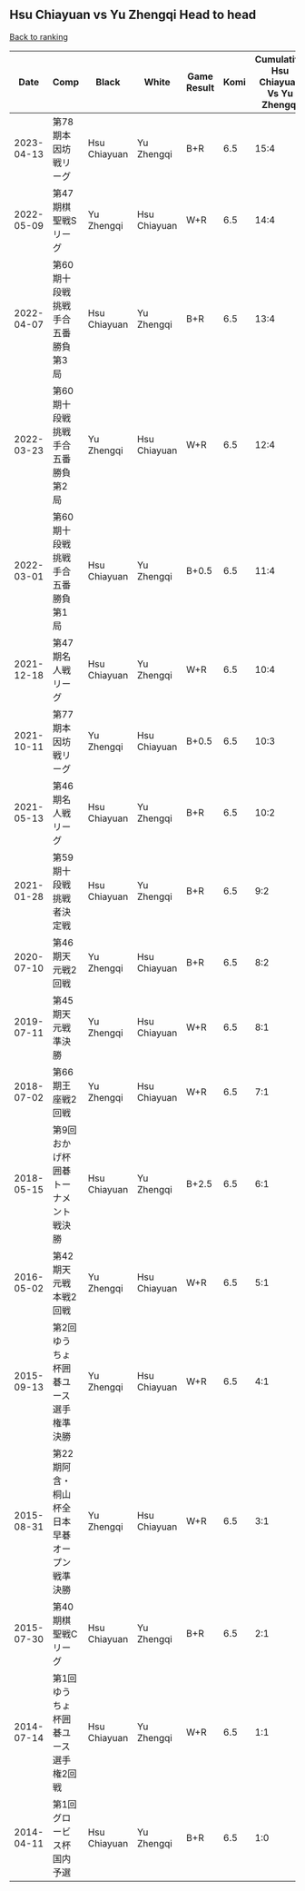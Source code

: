 ## Hsu Chiayuan vs Yu Zhengqi Head to head

[Back to ranking](../../index.md)




| **Date** | **Comp** | **Black** | **White** | **Game Result** | **Komi** | **Cumulative Hsu Chiayuan Vs Yu Zhengqi** | **Hsu Chiayuan Streak** | **Yu Zhengqi Streak** | 
| --- | --- | --- | --- | --- | --- | --- | --- | --- |
| 2023-04-13 | 第78期本因坊戦リーグ | Hsu Chiayuan | Yu Zhengqi | B+R | 6.5 | 15:4 | 5 | 0 | 
| 2022-05-09 | 第47期棋聖戦Sリーグ | Yu Zhengqi | Hsu Chiayuan | W+R | 6.5 | 14:4 | 4 | 0 | 
| 2022-04-07 | 第60期十段戦挑戦手合五番勝負第3局  | Hsu Chiayuan | Yu Zhengqi | B+R | 6.5 | 13:4 | 3 | 0 | 
| 2022-03-23 | 第60期十段戦挑戦手合五番勝負第2局  | Yu Zhengqi | Hsu Chiayuan | W+R | 6.5 | 12:4 | 2 | 0 | 
| 2022-03-01 | 第60期十段戦挑戦手合五番勝負第1局  | Hsu Chiayuan | Yu Zhengqi | B+0.5 | 6.5 | 11:4 | 1 | 0 | 
| 2021-12-18 | 第47期名人戦リーグ  | Hsu Chiayuan | Yu Zhengqi | W+R | 6.5 | 10:4 | 0 | 2 | 
| 2021-10-11 | 第77期本因坊戦リーグ | Yu Zhengqi | Hsu Chiayuan | B+0.5 | 6.5 | 10:3 | 0 | 1 | 
| 2021-05-13 | 第46期名人戦リーグ | Hsu Chiayuan | Yu Zhengqi | B+R | 6.5 | 10:2 | 2 | 0 | 
| 2021-01-28 | 第59期十段戦挑戦者決定戦 | Hsu Chiayuan | Yu Zhengqi | B+R | 6.5 | 9:2 | 1 | 0 | 
| 2020-07-10 | 第46期天元戦2回戦 | Yu Zhengqi | Hsu Chiayuan | B+R | 6.5 | 8:2 | 0 | 1 | 
| 2019-07-11 | 第45期天元戦準決勝 | Yu Zhengqi | Hsu Chiayuan | W+R | 6.5 | 8:1 | 7 | 0 | 
| 2018-07-02 | 第66期王座戦2回戦 | Yu Zhengqi | Hsu Chiayuan | W+R | 6.5 | 7:1 | 6 | 0 | 
| 2018-05-15 | 第9回おかげ杯囲碁トーナメント戦決勝  | Hsu Chiayuan | Yu Zhengqi | B+2.5 | 6.5 | 6:1 | 5 | 0 | 
| 2016-05-02 | 第42期天元戦本戦2回戦 | Yu Zhengqi | Hsu Chiayuan | W+R | 6.5 | 5:1 | 4 | 0 | 
| 2015-09-13 | 第2回ゆうちょ杯囲碁ユース選手権準決勝 | Yu Zhengqi | Hsu Chiayuan | W+R | 6.5 | 4:1 | 3 | 0 | 
| 2015-08-31 | 第22期阿含・桐山杯全日本早碁オープン戦準決勝 | Yu Zhengqi | Hsu Chiayuan | W+R | 6.5 | 3:1 | 2 | 0 | 
| 2015-07-30 | 第40期棋聖戦Cリーグ | Hsu Chiayuan | Yu Zhengqi | B+R | 6.5 | 2:1 | 1 | 0 | 
| 2014-07-14 | 第1回ゆうちょ杯囲碁ユース選手権2回戦 | Hsu Chiayuan | Yu Zhengqi | W+R | 6.5 | 1:1 | 0 | 1 | 
| 2014-04-11 | 第1回グロービス杯国内予選 | Hsu Chiayuan | Yu Zhengqi | B+R | 6.5 | 1:0 | 1 | 0 |




